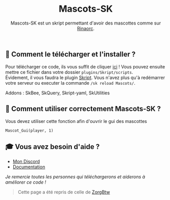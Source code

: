 <h1 align="center">Mascots-SK</h1>
<p align="center">Mascots-SK est un skript permettant d'avoir des mascottes comme sur <a href="https://rinaorc.com/">Rinaorc</a>.</p><br />

## 🏹 **Comment le télécharger et l'installer ?**
Pour télécharger ce code, ils vous suffit de cliquer [ici](https://github.com/MaxouLeKangou/Mascots-SK/releases/tag/v2.0.0) ! Vous pouvez ensuite mettre ce fichier dans votre dossier `plugins/Skript/scripts`.<br />
Évidement, il vous faudra le plugin [Skript](https://github.com/SkriptLang/Skript/releases). Vous n'avez plus qu'à redémarrer votre serveur ou executer la commande `/sk reload Mascots/`.<br />

Addons : SkBee, SkQuery, Skript-yaml, SkUtilities

## 👀 **Comment utiliser correctement Mascots-SK ?**
Vous devez utiliser cette fonction afin d'ouvrir le gui des mascottes<br />
```
Mascot_Gui(player, 1)
```

## 🎓 **Vous avez besoin d'aide ?**

- [Mon Discord](https://discord.gg/8SfwgQqQxh)
- [Documentation](https://github.com/MaxouLeKangou/Mascots-SK/blob/main/documentation.md)

_Je remercie toutes les personnes qui téléchargerons et aiderons à améliorer ce code !_
> Cette page a été repris de celle de [ZorgBtw](https://github.com/ZorgBtw/BungeeSK)
